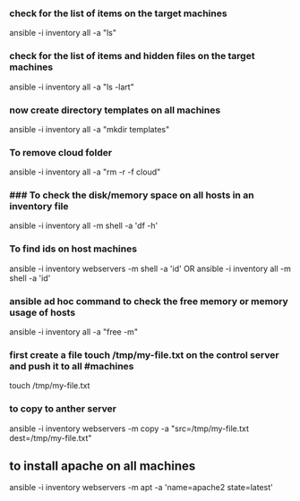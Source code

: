 ### check for the list of items on the target machines
ansible -i inventory all -a "ls"
### check for the list of items and hidden files on the target machines
ansible -i inventory all -a "ls -lart"
### now create directory templates on all machines
ansible -i inventory all -a "mkdir templates"
### To remove cloud folder
ansible -i inventory all -a "rm -r -f cloud"
### ### To check the disk/memory space on all hosts in an inventory file
ansible -i inventory all -m shell -a 'df -h'
### To find ids on host machines
ansible -i inventory webservers -m shell -a 'id'
OR
ansible -i inventory all -m shell -a 'id'
### ansible ad hoc command to check the free memory or memory usage of hosts
ansible -i inventory all -a "free -m"

### first create a file touch /tmp/my-file.txt on the control server and push it to all #machines
touch /tmp/my-file.txt
### to copy to anther server
ansible -i inventory webservers -m copy -a "src=/tmp/my-file.txt dest=/tmp/my-file.txt"

##  to install apache on all machines
ansible -i inventory webservers -m apt -a 'name=apache2 state=latest'